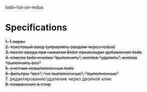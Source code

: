 todo-list-on-redux

# Specifications

~~1. 1 экран~~<br>
~~2. текстовый ввод (управлять вводом через redux)~~<br>
~~3. после ввода при нажатии Enter происходит добавление todo~~<br>
~~4. список todo кнопка “выполнить”, кнопка “удалить”, кнопка “выполнить все”~~<br>
~~5. счетчик невыполненных todo~~<br>
~~6. фильтры “все”, “не выполненные”, “выполненные”~~<br>
7. редактирование/удаление через двойной клик<br>
~~8. сохранение в стор~~<br>
